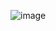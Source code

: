 
![image](https://user-images.githubusercontent.com/36985894/221427594-5d1d3287-a5a5-47ee-8f70-094d6da27d02.png)
